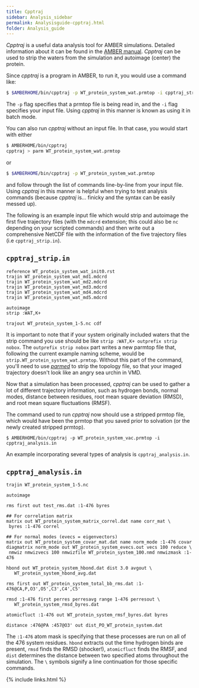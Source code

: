 ```yaml
---
title: Cpptraj
sidebar: Analysis_sidebar
permalink: Analysisguide-cpptraj.html
folder: Analysis_guide
---
```


<link rel="stylesheet" href="css/theme-purple.css">

*Cpptraj* is a useful data analysis tool for AMBER simulations.
Detailed information about it can be found in the
[AMBER manual](http://ambermd.org/doc12/Amber19.pdf).
*Cpptraj* can be used to strip the waters from the simulation and autoimage
(center) the protein.

Since *cpptraj* is a program in AMBER, to run it, you would use a command like:
```bash
$ $AMBERHOME/bin/cpptraj -p WT_protein_system_wat.prmtop -i cpptraj_strip.in
```
The `-p` flag specifies that a prmtop file is being read in, and the
`-i` flag specifies your input file.
Using *cpptraj* in this manner is known as using it in batch mode.

You can also run *cpptraj* without an input file. In that case, you would start
with either
```bash
$ AMBERHOME/bin/cpptraj
cpptraj > parm WT_protein_system_wat.prmtop
```
or
```bash
$ $AMBERHOME/bin/cpptraj -p WT_protein_system_wat.prmtop
```
and follow through the list of commands line-by-line from your input file.
Using *cpptraj* in this manner is helpful when trying to test analysis commands
(because *cpptraj* is... finicky and the syntax can be easily messed up).

The following is an example input file which would strip and autoimage the
first five trajectory files (with the `mdcrd` extension;
this could also be `nc` depending on your scripted commands) and then write out
a comprehensive NetCDF file with the information of the five trajectory files
(i.e `cpptraj_strip.in`).

## `cpptraj_strip.in`
```
reference WT_protein_system_wat_init0.rst
trajin WT_protein_system_wat_md1.mdcrd
trajin WT_protein_system_wat_md2.mdcrd
trajin WT_protein_system_wat_md3.mdcrd
trajin WT_protein_system_wat_md4.mdcrd
trajin WT_protein_system_wat_md5.mdcrd

autoimage
strip :WAT,K+

trajout WT_protein_system_1-5.nc cdf
```

It is important to note that if your system originally included waters that the
strip command you use should be like `strip :WAT,K+ outprefix strip nobox`.
The `outprefix strip nobox` part writes a new parmtop file that, following the
current example naming scheme, would be `strip.WT_protein_system_wat.prmtop`.
Without this part of the command, you'll need to use
[<i>parmed</i>](Analysisguide-parmed.html) to strip the topology file, so that
your imaged trajectory doesn't look like an angry sea urchin in VMD.

Now that a simulation has been processed, *cpptraj* can be used to gather a lot
of different trajectory information, such as hydrogen bonds, normal modes,
distance between residues, root mean square deviation (RMSD), and root mean
square fluctuations (RMSF).

The command used to run *cpptraj* now should use a stripped prmtop file, which
would have been the prmtop that you saved prior to solvation (or the newly
created stripped prmtop).
```
$ AMBERHOME/bin/cpptraj -p WT_protein_system_vac.prmtop -i cpptraj_analysis.in
```

An example incorporating several types of analysis is `cpptraj_analysis.in`.

## `cpptraj_analysis.in`
```
trajin WT_protein_system_1-5.nc

autoimage

rms first out test_rms.dat :1-476 byres

## For correlation matrix
matrix out WT_protein_system_matrix_correl.dat name corr_mat \
 byres :1-476 correl

## For normal modes (evecs = eigenvectors)
matrix out WT_protein_system_covar_mat.dat name norm_mode :1-476 covar
diagmatrix norm_mode out WT_protein_system_evecs.out vecs 100 reduce \
 nmwiz nmwizvecs 100 nmwizfile WT_protein_system_100.nmd nmwizmask :1-476

hbond out WT_protein_system_hbond.dat dist 3.0 avgout \
   WT_protein_system_hbond_avg.dat

rms first out WT_protein_system_total_bb_rms.dat :1-476@CA,P,O3',O5',C3',C4',C5'

rmsd :1-476 first perres perresavg range 1-476 perresout \
   WT_protein_system_rmsd_byres.dat

atomicfluct :1-476 out WT_protein_system_rmsf_byres.dat byres

distance :476@PA :457@O3' out dist_PO_WT_protein_system.dat
```
The `:1-476` atom mask is specifying that these processes are run on all of the
476 system residues.
`hbond` extracts out the time hydrogen binds are present,
`rmsd` finds the RMSD (shocker!),
`atomicfluct` finds the RMSF, and `dist` determines
the distance between two specified atoms throughout the simulation.
The `\` symbols signify a line continuation for those specific commands.

{% include links.html %}
